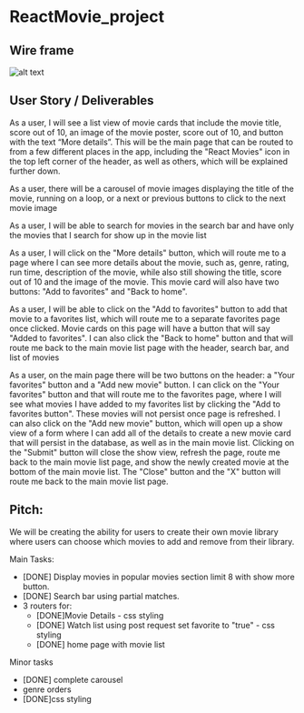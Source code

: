 # ReactMovie_project

## Wire frame
![alt text](https://github.com/hong710/ReactMovie_project/blob/main/wireframe.jpg)
## User Story / Deliverables

As a user, I will see a list view of movie cards that include the movie title, score out of 10, an image of the movie poster, score out of 10, and button with the text “More details”. This will be the main page that can be routed to from a few different places in the app, including the "React Movies" icon in the top left corner of the header, as well as others, which will be explained further down.

As a user, there will be a carousel of movie images displaying the title of the movie, running on a loop, or a next or previous buttons to click to the next movie image

As a user, I will be able to search for movies in the search bar and have only the movies that I search for show up in the movie list

As a user, I will click on the "More details" button, which will route me to a page where I can see more details about the movie, such as, genre, rating, run time, description of the movie, while also still showing the title, score out of 10 and the image of the movie. This movie card will also have two buttons: "Add to favorites" and "Back to home". 

As a user, I will be able to click on the "Add to favorites" button to add that movie to a favorites list, which will route me to a separate favorites page once clicked. Movie cards on this page will have a button that will say "Added to favorites". I can also click the "Back to home" button and that will route me back to the main movie list page with the header, search bar, and list of movies

As a user, on the main page there will be two buttons on the header: a "Your favorites" button and a "Add new movie" button. I can click on the "Your favorites" button and that will route me to the favorites page, where I will see what movies I have added to my favorites list by clicking the "Add to favorites button". These movies will not persist once page is refreshed. I can also click on the "Add new movie" button, which will open up a show view of a form where I can add all of the details to create a new movie card that will persist in the database, as well as in the main movie list. Clicking on the "Submit" button will close the show view, refresh the page, route me back to the main movie list page, and show the newly created movie at the bottom of the main movie list. The "Close" button and the "X" button will route me back to the main movie list page.



## Pitch:

We will be creating the ability for users to create their own movie library where users can choose which movies to add and remove from their library. 


Main Tasks:
* [DONE] Display movies in popular movies section limit 8 with show more button.
* [DONE] Search bar using partial matches. 
* 3 routers for:
    * [DONE]Movie Details - css styling
    * [DONE] Watch list using post request set favorite to "true" - css styling
    * [DONE] home page with movie list

Minor tasks
* [DONE] complete carousel
* genre orders
* [DONE]css styling






